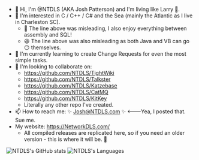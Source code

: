 - 👋 Hi, I'm @NTDLS (AKA Josh Patterson) and I'm living like Larry 🦞.
- 👀 I'm interested in C / C++ / C# and the Sea (mainly the Atlantic as I live in Charleston SC).
  - 💅 The line above was misleading, I also enjoy everything between assembly and SQL!
  - 😆 The line above was also misleading as both Java and VB can go :no_mouth: themselves.
- 🌱 I'm currently learning to create Change Requests for even the most simple tasks.
- 💞️ I'm looking to collaborate on:
  - https://github.com/NTDLS/TightWiki
  - https://github.com/NTDLS/Talkster
  - https://github.com/NTDLS/Katzebase
  - https://github.com/NTDLS/CatMQ
  - https://github.com/NTDLS/KitKey
  - Literally any other repo I've created.
- 📫 How to reach me: ✨ Josh@NTDLS.com ✨   <---Yea, I posted that. Sue me.
- My website: https://NetworkDLS.com/
  - All compiled releases are replicated here, so if you need an older version - this is where it will be. 📂

![NTDLS's GitHub stats](https://github-readme-stats.vercel.app/api?username=ntdls&show=reviews,discussions_started,discussions_answered,prs_merged,prs_merged_percentage&rank_icon=github)
![NTDLS's Languages](https://github-readme-stats.vercel.app/api/top-langs/?username=NTDLS)

